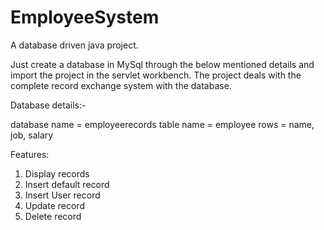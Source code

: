 # EmployeeSystem
A database driven java project.

Just create a database in MySql through the below mentioned details and import the project in the servlet workbench. The project deals with the complete record exchange system with the database. 

Database details:-

database name = employeerecords
table name = employee
rows = name, job, salary

Features:
1. Display records
2. Insert default record
3. Insert User record
4. Update record
5. Delete record
